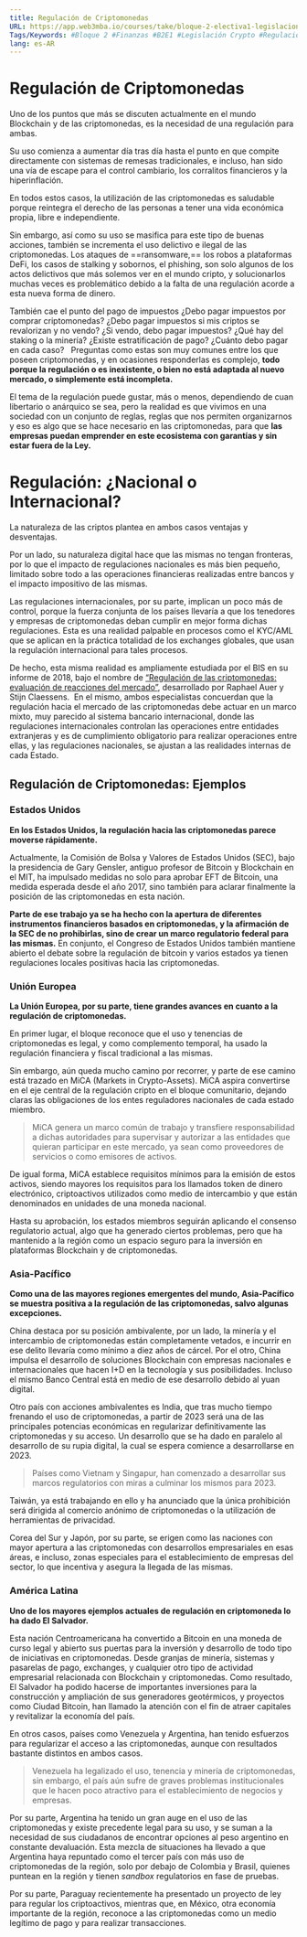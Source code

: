 ```yaml
---
title: Regulación de Criptomonedas
URL: https://app.web3mba.io/courses/take/bloque-2-electiva1-legislacion-en-cripto/texts/38191027-el1-01-regulacion-de-criptomonedas
Tags/Keywords: #Bloque 2 #Finanzas #B2E1 #Legislación Crypto #Regulación de Criptomonedas #Regulacion
lang: es-AR
---
```

# Regulación de Criptomonedas
Uno de los puntos que más se discuten actualmente en el mundo Blockchain y de las criptomonedas, es la necesidad de una regulación para ambas.

Su uso comienza a aumentar día tras día hasta el punto en que compite directamente con sistemas de remesas tradicionales, e incluso, han sido una vía de escape para el control cambiario, los corralitos financieros y la hiperinflación. 

En todos estos casos, la utilización de las criptomonedas es saludable porque reintegra el derecho de las personas a tener una vida económica propia, libre e independiente. 

Sin embargo, así como su uso se masifica para este tipo de buenas acciones, también se incrementa el uso delictivo e ilegal de las criptomonedas. Los ataques de ==ransomware,== los robos a plataformas DeFi, los casos de stalking y sobornos, el phishing, son solo algunos de los actos delictivos que más solemos ver en el mundo cripto, y solucionarlos muchas veces es problemático debido a la falta de una regulación acorde a esta nueva forma de dinero. 

También cae el punto del pago de impuestos ¿Debo pagar impuestos por comprar criptomonedas? ¿Debo pagar impuestos si mis criptos se revalorizan y no vendo? ¿Si vendo, debo pagar impuestos? ¿Qué hay del staking o la minería? ¿Existe estratificación de pago? ¿Cuánto debo pagar en cada caso?   Preguntas como estas son muy comunes entre los que poseen criptomonedas, y en ocasiones responderlas es complejo, **todo porque la regulación o es inexistente, o bien no está adaptada al nuevo mercado, o simplemente está incompleta.**  

El tema de la regulación puede gustar, más o menos, dependiendo de cuan libertario o anárquico se sea, pero la realidad es que vivimos en una sociedad con un conjunto de reglas, reglas que nos permiten organizarnos y eso es algo que se hace necesario en las criptomonedas, para que **las empresas puedan emprender en este ecosistema con garantías y sin estar fuera de la Ley.** 

# Regulación:  ¿Nacional o Internacional?
La naturaleza de las criptos plantea en ambos casos ventajas y desventajas. 

Por un lado, su naturaleza digital hace que las mismas no tengan fronteras, por lo que el impacto de regulaciones nacionales es más bien pequeño, limitado sobre todo a las operaciones financieras realizadas entre bancos y el impacto impositivo de las mismas. 

Las regulaciones internacionales, por su parte, implican un poco más de control, porque la fuerza conjunta de los países llevaría a que los tenedores y empresas de criptomonedas deban cumplir en mejor forma dichas regulaciones. Esta es una realidad palpable en procesos como el KYC/AML que se aplican en la práctica totalidad de los exchanges globales, que usan la regulación internacional para tales procesos. 

De hecho, esta misma realidad es ampliamente estudiada por el BIS en su informe de 2018, bajo el nombre de [“Regulación de las criptomonedas: evaluación de reacciones del mercado”](https://www.bis.org/publ/qtrpdf/r_qt1809f_es.pdf), desarrollado por Raphael Auer y Stijn Claessens.  En el mismo, ambos especialistas concuerdan que la regulación hacia el mercado de las criptomonedas debe actuar en un marco mixto, muy parecido al sistema bancario internacional, donde las regulaciones internacionales controlan las operaciones entre entidades extranjeras y es de cumplimiento obligatorio para realizar operaciones entre ellas, y las regulaciones nacionales, se ajustan a las realidades internas de cada Estado.

## Regulación de Criptomonedas:  Ejemplos
### Estados Unidos
**En los Estados Unidos, la regulación hacia las criptomonedas parece moverse rápidamente.** 

Actualmente, la Comisión de Bolsa y Valores de Estados Unidos (SEC), bajo la presidencia de Gary Gensler, antiguo profesor de Bitcoin y Blockchain en el MIT, ha impulsado medidas no solo para aprobar EFT de Bitcoin, una medida esperada desde el año 2017, sino también para aclarar finalmente la posición de las criptomonedas en esta nación. 

**Parte de ese trabajo ya se ha hecho con la apertura de diferentes instrumentos financieros basados en criptomonedas, y la afirmación de la SEC de no prohibirlas, sino de crear un marco regulatorio federal para las mismas.** En conjunto, el Congreso de Estados Unidos también mantiene abierto el debate sobre la regulación de bitcoin y varios estados ya tienen regulaciones locales positivas hacia las criptomonedas. 

### Unión Europea
**La Unión Europea, por su parte, tiene grandes avances en cuanto a la regulación de criptomonedas.** 

En primer lugar, el bloque reconoce que el uso y tenencias de criptomonedas es legal, y como complemento temporal, ha usado la regulación financiera y fiscal tradicional a las mismas. 

Sin embargo, aún queda mucho camino por recorrer, y parte de ese camino está trazado en MiCA (Markets in Crypto-Assets). MiCA aspira convertirse en el eje central de la regulación cripto en el bloque comunitario, dejando claras las obligaciones de los entes reguladores nacionales de cada estado miembro. 

> MiCA genera un marco común de trabajo y transfiere responsabilidad a dichas autoridades para supervisar y autorizar a las entidades que quieran participar en este mercado, ya sean como proveedores de servicios o como emisores de activos.

De igual forma, MiCA establece requisitos mínimos para la emisión de estos activos, siendo mayores los requisitos para los llamados token de dinero electrónico, criptoactivos utilizados como medio de intercambio y que están denominados en unidades de una moneda nacional.

Hasta su aprobación, los estados miembros seguirán aplicando el consenso regulatorio actual, algo que ha generado ciertos problemas, pero que ha mantenido a la región como un espacio seguro para la inversión en plataformas Blockchain y de criptomonedas. 

### Asia-Pacífico
**Como una de las mayores regiones emergentes del mundo, Asia-Pacífico se muestra positiva a la regulación de las criptomonedas, salvo algunas excepciones.** 

China destaca por su posición ambivalente, por un lado, la minería y el intercambio de criptomonedas están completamente vetados, e incurrir en ese delito llevaría como mínimo a diez años de cárcel. Por el otro, China impulsa el desarrollo de soluciones Blockchain con empresas nacionales e internacionales que hacen I+D en la tecnología y sus posibilidades. Incluso el mismo Banco Central está en medio de ese desarrollo debido al yuan digital.

Otro país con acciones ambivalentes es India, que tras mucho tiempo frenando el uso de criptomonedas, a partir de 2023 será una de las principales potencias económicas en regularizar definitivamente las criptomonedas y su acceso. Un desarrollo que se ha dado en paralelo al desarrollo de su rupia digital, la cual se espera comience a desarrollarse en 2023. 

  

> Países como Vietnam y Singapur, han comenzado a desarrollar sus marcos regulatorios con miras a culminar los mismos para 2023.

Taiwán, ya está trabajando en ello y ha anunciado que la única prohibición será dirigida al comercio anónimo de criptomonedas o la utilización de herramientas de privacidad. 

Corea del Sur y Japón, por su parte, se erigen como las naciones con mayor apertura a las criptomonedas con desarrollos empresariales en esas áreas, e incluso, zonas especiales para el establecimiento de empresas del sector, lo que incentiva y asegura la llegada de las mismas. 

### América Latina
**Uno de los mayores ejemplos actuales de regulación en criptomoneda lo ha dado El Salvador.** 

Esta nación Centroamericana ha convertido a Bitcoin en una moneda de curso legal y abierto sus puertas para la inversión y desarrollo de todo tipo de iniciativas en criptomonedas. Desde granjas de minería, sistemas y pasarelas de pago, exchanges, y cualquier otro tipo de actividad empresarial relacionada con Blockchain y criptomonedas. Como resultado, El Salvador ha podido hacerse de importantes inversiones para la construcción y ampliación de sus generadores geotérmicos, y proyectos como Ciudad Bitcoin, han llamado la atención con el fin de atraer capitales y revitalizar la economía del país. 

En otros casos, países como Venezuela y Argentina, han tenido esfuerzos para regularizar el acceso a las criptomonedas, aunque con resultados bastante distintos en ambos casos. 

> Venezuela ha legalizado el uso, tenencia y minería de criptomonedas, sin embargo, el país aún sufre de graves problemas institucionales que le hacen poco atractivo para el establecimiento de negocios y empresas.

Por su parte, Argentina ha tenido un gran auge en el uso de las criptomonedas y existe precedente legal para su uso, y se suman a la necesidad de sus ciudadanos de encontrar opciones al peso argentino en constante devaluación. Esta mezcla de situaciones ha llevado a que Argentina haya repuntado como el tercer país con más uso de criptomonedas de la región, solo por debajo de Colombia y Brasil, quienes puntean en la región y tienen _sandbox_ regulatorios en fase de pruebas. 

Por su parte, Paraguay recientemente ha presentado un proyecto de ley para regular los criptoactivos, mientras que, en México, otra economía importante de la región, reconoce a las criptomonedas como un medio legítimo de pago y para realizar transacciones.